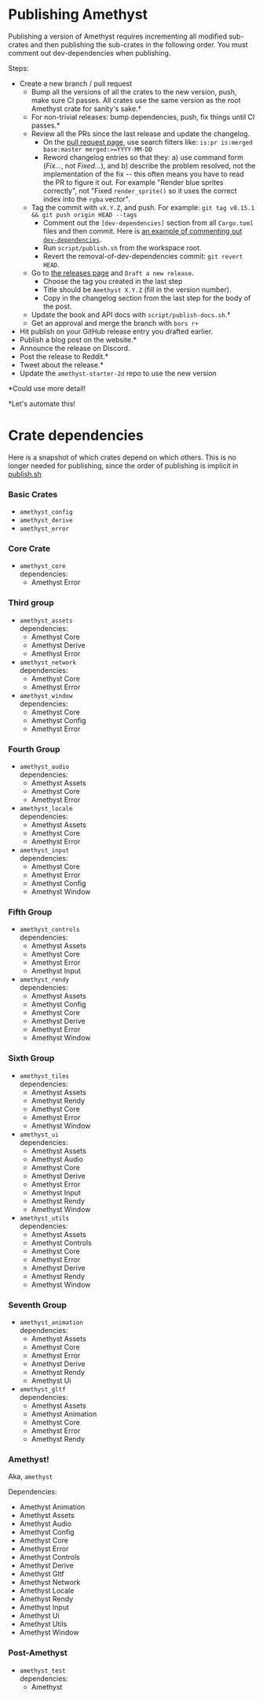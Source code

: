 # Publishing Amethyst

Publishing a version of Amethyst requires incrementing all modified sub-crates
and then publishing the sub-crates in the following order. You must comment out
dev-dependencies when publishing.

Steps:

- Create a new branch / pull request
  - Bump all the versions of all the crates to the new version, push, make sure CI passes.  All crates use the same version as the root Amethyst crate for sanity's sake.†
  - For non-trivial releases: bump dependencies, push, fix things until CI passes.\*
  - Review all the PRs since the last release and update the changelog.
    - On the [pull request page], use search filters like: `is:pr is:merged base:master merged:>=YYYY-MM-DD`
    - Reword changelog entries so that they: a) use command form (_Fix..._, not _Fixed..._), and b) describe the problem resolved, not the implementation of the fix -- this often means you have to read the PR to figure it out. For example "Render blue sprites correctly", not "Fixed `render_sprite()` so it uses the correct index into the `rgba` vector".
  - Tag the commit with `vX.Y.Z`, and push.  For example: `git tag v0.15.1 && git push origin HEAD --tags`
    - Comment out the `[dev-dependencies]` section from all `Cargo.toml` files and then commit.  Here is [an example of commenting out `dev-dependencies`].
    - Run `script/publish.sh` from the workspace root.
    - Revert the removal-of-dev-dependencies commit: `git revert HEAD`.
  - Go to [the releases page] and `Draft a new release`.
    - Choose the tag you created in the last step
    - Title should be `Amethyst X.Y.Z` (fill in the version number).
    - Copy in the changelog section from the last step for the body of the post.
  - Update the book and API docs with `script/publish-docs.sh`.†
  - Get an approval and merge the branch with `bors r+`
- Hit publish on your GitHub release entry you drafted earlier.
- Publish a blog post on the website.\*
- Announce the release on Discord.
- Post the release to Reddit.\*
- Tweet about the release.\*
- Update the `amethyst-starter-2d` repo to use the new version

\*Could use more detail!

†Let's automate this!

# Crate dependencies

Here is a snapshot of which crates depend on which others. This is no longer needed for publishing, since the order of publishing is implicit in [publish.sh]

### Basic Crates

- `amethyst_config`
- `amethyst_derive`
- `amethyst_error`

### Core Crate

- `amethyst_core` <br/> dependencies:
  - Amethyst Error

### Third group

- `amethyst_assets` <br/> dependencies:
  - Amethyst Core
  - Amethyst Derive
  - Amethyst Error
- `amethyst_network` <br/> dependencies:
  - Amethyst Core
  - Amethyst Error
- `amethyst_window` <br/> dependencies:
  - Amethyst Core
  - Amethyst Config
  - Amethyst Error

### Fourth Group

- `amethyst_audio` <br/> dependencies:
  - Amethyst Assets
  - Amethyst Core
  - Amethyst Error
- `amethyst_locale` <br/> dependencies:
  - Amethyst Assets
  - Amethyst Core
  - Amethyst Error
- `amethyst_input` <br/> dependencies:
  - Amethyst Core
  - Amethyst Error
  - Amethyst Config
  - Amethyst Window

### Fifth Group

- `amethyst_controls` <br/> dependencies:
  - Amethyst Assets
  - Amethyst Core
  - Amethyst Error
  - Amethyst Input
- `amethyst_rendy` <br/> dependencies:
  - Amethyst Assets
  - Amethyst Config
  - Amethyst Core
  - Amethyst Derive
  - Amethyst Error
  - Amethyst Window

### Sixth Group

- `amethyst_tiles` <br/> dependencies:
  - Amethyst Assets
  - Amethyst Rendy
  - Amethyst Core
  - Amethyst Error
  - Amethyst Window
- `amethyst_ui` <br/> dependencies:
  - Amethyst Assets
  - Amethyst Audio
  - Amethyst Core
  - Amethyst Derive
  - Amethyst Error
  - Amethyst Input
  - Amethyst Rendy
  - Amethyst Window
- `amethyst_utils` <br/> dependencies:
  - Amethyst Assets
  - Amethyst Controls
  - Amethyst Core
  - Amethyst Error
  - Amethyst Derive
  - Amethyst Rendy
  - Amethyst Window

### Seventh Group

- `amethyst_animation` <br/> dependencies:
  - Amethyst Assets
  - Amethyst Core
  - Amethyst Error
  - Amethyst Derive
  - Amethyst Rendy
  - Amethyst Ui
- `amethyst_gltf` <br/> dependencies:
  - Amethyst Assets
  - Amethyst Animation
  - Amethyst Core
  - Amethyst Error
  - Amethyst Rendy

### Amethyst!

Aka, `amethyst`

Dependencies:

- Amethyst Animation
- Amethyst Assets
- Amethyst Audio
- Amethyst Config
- Amethyst Core
- Amethyst Error
- Amethyst Controls
- Amethyst Derive
- Amethyst Gltf
- Amethyst Network
- Amethyst Locale
- Amethyst Rendy
- Amethyst Input
- Amethyst Ui
- Amethyst Utils
- Amethyst Window

### Post-Amethyst

- `amethyst_test` <br/> dependencies:
  - Amethyst

[an example of commenting out `dev-dependencies`]: https://github.com/amethyst/amethyst/commit/f911c8b08e960f005fc8013858a971aaa95ac2ed
[publish.sh]: https://github.com/amethyst/amethyst/blob/master/script/publish.sh
[pull request page]: https://github.com/amethyst/amethyst/pulls
[the releases page]: https://github.com/amethyst/amethyst/releases
